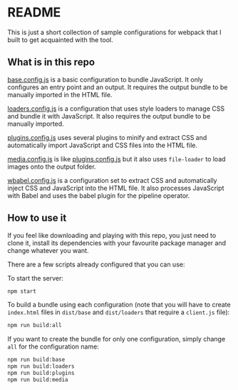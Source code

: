 # README

This is just a short collection of sample configurations for webpack that I built to get acquainted with the tool.

## What is in this repo

[base.config.js](base.config.js) is a basic configuration to bundle JavaScript. It only configures an entry point and an output. It requires the output bundle to be manually imported in the HTML file.

[loaders.config.js](loaders.config.js) is a configuration that uses style loaders to manage CSS and bundle it with JavaScript. It also requires the output bundle to be manually imported.

[plugins.config.js](plugins.config.js) uses several plugins to minify and extract CSS and automatically import JavaScript and CSS files into the HTML file.

[media.config.js](media.config.js) is like [plugins.config.js](plugins.config.js) but it also uses `file-loader` to load images onto the output folder.

[wbabel.config.js](wbabel.config.js) is a configuration set to extract CSS and automatically inject CSS and JavaScript into the HTML file. It also processes JavaScript with Babel and uses the babel plugin for the pipeline operator.

## How to use it

If you feel like downloading and playing with this repo, you just need to clone it, install its dependencies with your favourite package manager and change whatever you want.

There are a few scripts already configured that you can use:

To start the server:

```bash
npm start
```

To build a bundle using each configuration (note that you will have to create `index.html` files in `dist/base` and `dist/loaders` that require a `client.js` file):

```bash
npm run build:all
```

If you want to create the bundle for only one configuration, simply change `all` for the configuration name:

```bash
npm run build:base
npm run build:loaders
npm run build:plugins
npm run build:media
```
